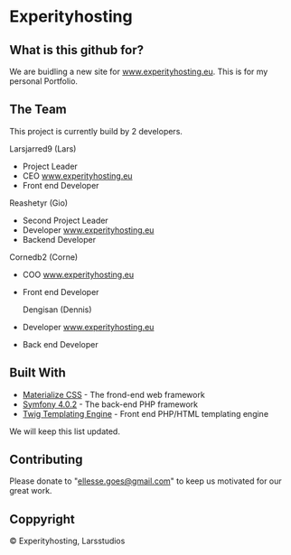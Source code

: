 # Experityhosting

## What is this github for?
We are buidling a new site for www.experityhosting.eu. This is for my personal Portfolio. 

## The Team
This project is currently build by 2 developers.

Larsjarred9 (Lars)
 - Project Leader
 - CEO www.experityhosting.eu
 - Front end Developer
 
 Reashetyr (Gio)
 - Second Project Leader
 - Developer www.experityhosting.eu
 - Backend Developer
 
  Cornedb2 (Corne)
 - COO www.experityhosting.eu
 - Front end Developer
 
   Dengisan (Dennis)
 - Developer www.experityhosting.eu
 - Back end Developer


## Built With
* [Materialize CSS](http://www.materialize.com) - The frond-end web framework
* [Symfony 4.0.2](https://symfony.com) - The back-end PHP framework
* [Twig Templating Engine](https://twig.symfony.com) - Front end PHP/HTML templating engine

We will keep this list updated.


## Contributing
Please donate to "ellesse.goes@gmail.com" to keep us motivated for our great work.

## Coppyright
© Experityhosting, Larsstudios
